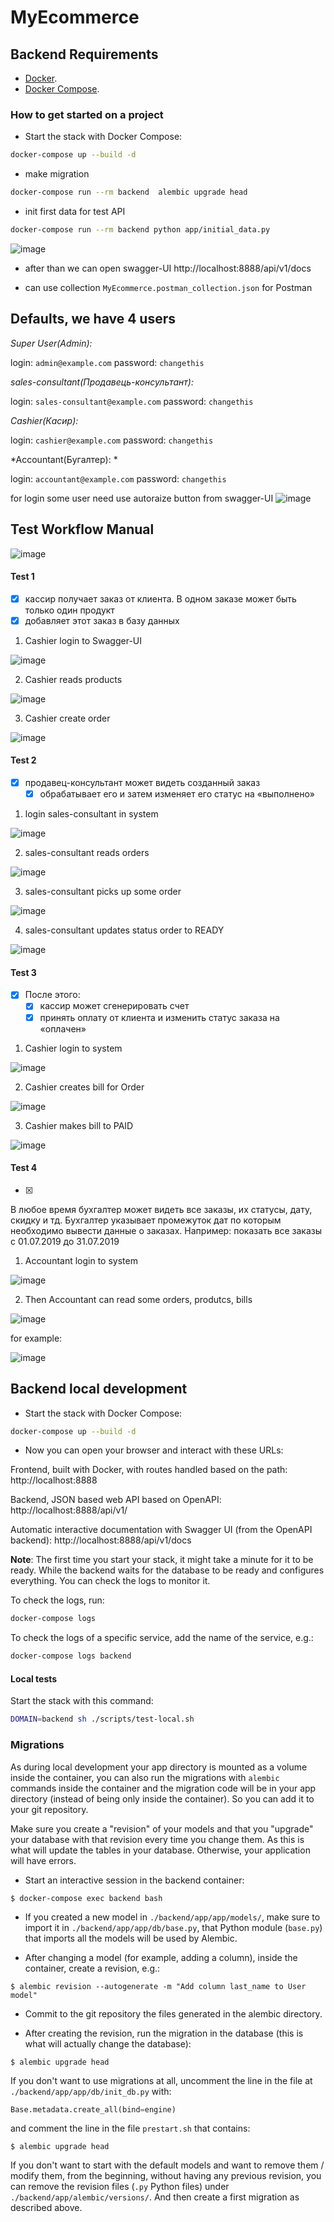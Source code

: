 # MyEcommerce

## Backend Requirements

* [Docker](https://www.docker.com/).
* [Docker Compose](https://docs.docker.com/compose/install/).


### How to get started on a project

* Start the stack with Docker Compose:

```bash
docker-compose up --build -d
```
* make migration

```bash
docker-compose run --rm backend  alembic upgrade head
```

* init first data for test API

```bash
docker-compose run --rm backend python app/initial_data.py
```

![image](https://user-images.githubusercontent.com/52758126/191000389-239c50da-0162-473e-a52b-a14944733891.png)

* after than we can open swagger-UI http://localhost:8888/api/v1/docs

* can use collection `MyEcommerce.postman_collection.json` for Postman



## Defaults, we have 4 users 

*Super User(Admin):*

login:
 `admin@example.com` 
password: `changethis`


*sales-consultant(Продавець-консультант):*

login:
 `sales-consultant@example.com` 
password: `changethis`

*Cashier(Касир):*

login:
 `cashier@example.com` 
password: `changethis`


*Accountant(Бугалтер): *

login:
 `accountant@example.com` 
password: `changethis`

for login some user
need use autoraize button from swagger-UI
![image](https://user-images.githubusercontent.com/52758126/191001935-dd1ce0a4-512e-4dfb-a557-3fd1fa32e251.png)


## Test Workflow Manual 
![image](https://user-images.githubusercontent.com/52758126/191022004-af158678-6eb9-4736-bb13-d6d5fa16f93a.png)
#### Test 1
- [x]  кассир получает заказ от клиента. В одном заказе может быть только один продукт
  - [x] добавляет этот заказ в базу данных

1. Cashier login to Swagger-UI

![image](https://user-images.githubusercontent.com/52758126/191020466-b007fbd8-8430-4d14-8334-43f12dd1d11b.png)

2. Cashier reads products

![image](https://user-images.githubusercontent.com/52758126/191020513-36de50ae-1730-49d4-b073-d2d84b72a9ba.png)

3. Cashier create order

![image](https://user-images.githubusercontent.com/52758126/191020561-c9fd1c29-8463-48e2-b6a8-ef7ccf90ed78.png)

#### Test 2

- [x] продавец-консультант может видеть созданный заказ 
  - [x] обрабатывает его и затем изменяет его статус на «выполнено»

1. login sales-consultant in system 

![image](https://user-images.githubusercontent.com/52758126/191020643-9852e16f-9e9e-495c-99d9-e56838f8fcfb.png)

2. sales-consultant reads orders

![image](https://user-images.githubusercontent.com/52758126/191020704-d05e9cd6-5ce8-4fde-939d-50b552da202f.png)

3. sales-consultant picks up some order

![image](https://user-images.githubusercontent.com/52758126/191020733-85309ed3-53c2-4c12-985d-fcf3ccc3a025.png)

4. sales-consultant updates status order to READY

![image](https://user-images.githubusercontent.com/52758126/191020777-0b522c81-a895-44c1-9166-422b16351986.png)

#### Test 3

- [x] После этого:
  - [x] кассир может сгенерировать счет 
  - [x] принять оплату от клиента и изменить статус заказа на «оплачен»

1. Cashier login to system

![image](https://user-images.githubusercontent.com/52758126/191020466-b007fbd8-8430-4d14-8334-43f12dd1d11b.png)

2. Cashier creates bill for Order

![image](https://user-images.githubusercontent.com/52758126/191020900-2139a779-f2b3-46e8-ac57-6007cd3ff9fb.png)

3. Cashier makes bill to PAID

![image](https://user-images.githubusercontent.com/52758126/191020932-2387d907-e489-4b87-a78b-320ac44954b6.png)

#### Test 4
- [x]
В любое время бухгалтер может видеть все заказы, их статусы, дату, скидку и тд.
Бухгалтер указывает промежуток дат по которым необходимо вывести данные о заказах.
Например: показать все заказы с 01.07.2019 до 31.07.2019

1. Accountant login to system

![image](https://user-images.githubusercontent.com/52758126/191021749-27e3a558-f191-4daf-98c6-440ae2d146e0.png)

2. Then Accountant can read some orders, produtcs, bills 

![image](https://user-images.githubusercontent.com/52758126/191022346-7a4e9238-b8a2-438f-a386-ba8e99a0eabf.png)

for example:

![image](https://user-images.githubusercontent.com/52758126/191022274-8cdb3046-c300-407c-8438-1b8508ecf3bc.png)

## Backend local development

* Start the stack with Docker Compose:

```bash
docker-compose up --build -d
```

* Now you can open your browser and interact with these URLs:

Frontend, built with Docker, with routes handled based on the path: http://localhost:8888

Backend, JSON based web API based on OpenAPI: http://localhost:8888/api/v1/

Automatic interactive documentation with Swagger UI (from the OpenAPI backend): http://localhost:8888/api/v1/docs


**Note**: The first time you start your stack, it might take a minute for it to be ready. While the backend waits for the database to be ready and configures everything. You can check the logs to monitor it.

To check the logs, run:

```bash
docker-compose logs
```

To check the logs of a specific service, add the name of the service, e.g.:

```bash
docker-compose logs backend
```


#### Local tests

Start the stack with this command:

```Bash
DOMAIN=backend sh ./scripts/test-local.sh
```
### Migrations

As during local development your app directory is mounted as a volume inside the container, you can also run the migrations with `alembic` commands inside the container and the migration code will be in your app directory (instead of being only inside the container). So you can add it to your git repository.

Make sure you create a "revision" of your models and that you "upgrade" your database with that revision every time you change them. As this is what will update the tables in your database. Otherwise, your application will have errors.

* Start an interactive session in the backend container:

```console
$ docker-compose exec backend bash
```

* If you created a new model in `./backend/app/app/models/`, make sure to import it in `./backend/app/app/db/base.py`, that Python module (`base.py`) that imports all the models will be used by Alembic.

* After changing a model (for example, adding a column), inside the container, create a revision, e.g.:

```console
$ alembic revision --autogenerate -m "Add column last_name to User model"
```

* Commit to the git repository the files generated in the alembic directory.

* After creating the revision, run the migration in the database (this is what will actually change the database):

```console
$ alembic upgrade head
```

If you don't want to use migrations at all, uncomment the line in the file at `./backend/app/app/db/init_db.py` with:

```python
Base.metadata.create_all(bind=engine)
```

and comment the line in the file `prestart.sh` that contains:

```console
$ alembic upgrade head
```

If you don't want to start with the default models and want to remove them / modify them, from the beginning, without having any previous revision, you can remove the revision files (`.py` Python files) under `./backend/app/alembic/versions/`. And then create a first migration as described above.
